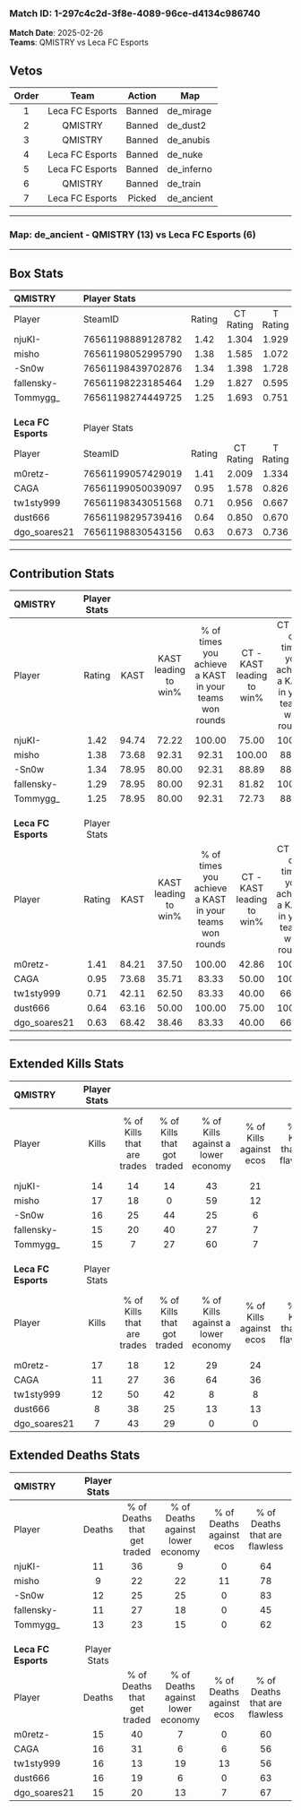 ### Match ID: 1-297c4c2d-3f8e-4089-96ce-d4134c986740  
**Match Date**: 2025-02-26  
**Teams**: QMISTRY vs Leca FC Esports  

## Vetos  

| Order | Team | Action | Map |
| :---: | :--: | :----: | --- |
| 1 | Leca FC Esports | Banned | de_mirage |
| 2 | QMISTRY | Banned | de_dust2 |
| 3 | QMISTRY | Banned | de_anubis |
| 4 | Leca FC Esports | Banned | de_nuke |
| 5 | Leca FC Esports | Banned | de_inferno |
| 6 | QMISTRY | Banned | de_train |
| 7 | Leca FC Esports | Picked | de_ancient |

---  

### **Map**: de_ancient - QMISTRY (13) vs Leca FC Esports (6)  
---  

## Box Stats  

| **QMISTRY**         | Player Stats      |        |           |          |       |       |       |         |        |      |     |
| :- | :- | :-: | :-: | :-: | :-: | :-: | :-: | :-: | :-: | :-: | :-: |
| Player              | SteamID           | Rating | CT Rating | T Rating | KAST  |  ADR  | Kills | Assists | Deaths | K/D  | HS% |
| njuKI-              | 76561198889128782 |  1.42  |   1.304   |  1.929   | 94.74 | 93.3  |  14   |    8    |   11   | 1.27 | 71  |
| misho               | 76561198052995790 |  1.38  |   1.585   |  1.072   | 73.68 | 74.1  |  17   |    4    |   9    | 1.89 | 47  |
| -Sn0w               | 76561198439702876 |  1.34  |   1.398   |  1.728   | 78.95 | 88.5  |  16   |    5    |   12   | 1.33 | 37  |
| fallensky-          | 76561198223185464 |  1.29  |   1.827   |  0.595   | 78.95 | 81.8  |  15   |    3    |   11   | 1.36 | 53  |
| Tommygg_            | 76561198274449725 |  1.25  |   1.693   |  0.751   | 78.95 | 78.6  |  15   |    9    |   13   | 1.15 | 20  |
|                     |                   |        |           |          |       |       |       |         |        |      |     |
|                     |                   |        |           |          |       |       |       |         |        |      |     |
|                     |                   |        |           |          |       |       |       |         |        |      |     |
| **Leca FC Esports** | Player Stats      |        |           |          |       |       |       |         |        |      |     |
| Player              | SteamID           | Rating | CT Rating | T Rating | KAST  |  ADR  | Kills | Assists | Deaths | K/D  | HS% |
| m0retz-             | 76561199057429019 |  1.41  |   2.009   |  1.334   | 84.21 | 103.5 |  17   |   10    |   15   | 1.13 | 70  |
| CAGA                | 76561199050039097 |  0.95  |   1.578   |  0.826   | 73.68 | 82.8  |  11   |    7    |   16   | 0.69 | 54  |
| tw1sty999           | 76561198343051568 |  0.71  |   0.956   |  0.667   | 42.11 | 71.3  |  12   |    3    |   16   | 0.75 | 58  |
| dust666             | 76561198295739416 |  0.64  |   0.850   |  0.670   | 63.16 | 53.4  |   8   |    6    |   16   | 0.50 | 37  |
| dgo_soares21        | 76561198830543156 |  0.63  |   0.673   |  0.736   | 68.42 | 47.7  |   7   |    3    |   15   | 0.47 |  0  |
---  

## Contribution Stats  

| **QMISTRY**         | Player Stats |       |                      |                                                        |                           |                                                             |                          |                                                            |
| :- | :-: | :-: | :-: | :-: | :-: | :-: | :-: | :-: |
| Player              |    Rating    | KAST  | KAST leading to win% | % of times you achieve a KAST in your teams won rounds | CT - KAST leading to win% | CT - % of times you achieve a KAST in your teams won rounds | T - KAST leading to win% | T - % of times you achieve a KAST in your teams won rounds |
| njuKI-              |     1.42     | 94.74 |        72.22         |                         100.00                         |           75.00           |                           100.00                            |          66.67           |                           100.00                           |
| misho               |     1.38     | 73.68 |        92.31         |                         92.31                          |          100.00           |                            88.89                            |          80.00           |                           100.00                           |
| -Sn0w               |     1.34     | 78.95 |        80.00         |                         92.31                          |           88.89           |                            88.89                            |          66.67           |                           100.00                           |
| fallensky-          |     1.29     | 78.95 |        80.00         |                         92.31                          |           81.82           |                           100.00                            |          75.00           |                           75.00                            |
| Tommygg_            |     1.25     | 78.95 |        80.00         |                         92.31                          |           72.73           |                            88.89                            |          100.00          |                           100.00                           |
|                     |              |       |                      |                                                        |                           |                                                             |                          |                                                            |
|                     |              |       |                      |                                                        |                           |                                                             |                          |                                                            |
|                     |              |       |                      |                                                        |                           |                                                             |                          |                                                            |
| **Leca FC Esports** | Player Stats |       |                      |                                                        |                           |                                                             |                          |                                                            |
| Player              |    Rating    | KAST  | KAST leading to win% | % of times you achieve a KAST in your teams won rounds | CT - KAST leading to win% | CT - % of times you achieve a KAST in your teams won rounds | T - KAST leading to win% | T - % of times you achieve a KAST in your teams won rounds |
| m0retz-             |     1.41     | 84.21 |        37.50         |                         100.00                         |           42.86           |                           100.00                            |          33.33           |                           100.00                           |
| CAGA                |     0.95     | 73.68 |        35.71         |                         83.33                          |           50.00           |                           100.00                            |          25.00           |                           66.67                            |
| tw1sty999           |     0.71     | 42.11 |        62.50         |                         83.33                          |           40.00           |                            66.67                            |          100.00          |                           100.00                           |
| dust666             |     0.64     | 63.16 |        50.00         |                         100.00                         |           75.00           |                           100.00                            |          37.50           |                           100.00                           |
| dgo_soares21        |     0.63     | 68.42 |        38.46         |                         83.33                          |           40.00           |                            66.67                            |          37.50           |                           100.00                           |
---  

## Extended Kills Stats  

| **QMISTRY**         | Player Stats |                            |                            |                                    |                         |                              |                                 |                                       |                    |           |
| :- | :-: | :-: | :-: | :-: | :-: | :-: | :-: | :-: | :-: | :-: |
| Player              |    Kills     | % of Kills that are trades | % of Kills that got traded | % of Kills against a lower economy | % of Kills against ecos | % of Kills that are flawless | % of Kills that are close duels | % of Kills that are assisted by flash | Pistol Round Kills | AWP Kills |
| njuKI-              |      14      |             14             |             14             |                 43                 |           21            |              57              |                7                |                   7                   |         1          |     0     |
| misho               |      17      |             18             |             0              |                 59                 |           12            |              71              |                6                |                  12                   |         0          |     0     |
| -Sn0w               |      16      |             25             |             44             |                 25                 |            6            |              81              |                6                |                   0                   |         1          |    10     |
| fallensky-          |      15      |             20             |             40             |                 27                 |            7            |              40              |               20                |                   0                   |         1          |     0     |
| Tommygg_            |      15      |             7              |             27             |                 60                 |            7            |              60              |               13                |                   7                   |         1          |     0     |
|                     |              |                            |                            |                                    |                         |                              |                                 |                                       |                    |           |
|                     |              |                            |                            |                                    |                         |                              |                                 |                                       |                    |           |
|                     |              |                            |                            |                                    |                         |                              |                                 |                                       |                    |           |
| **Leca FC Esports** | Player Stats |                            |                            |                                    |                         |                              |                                 |                                       |                    |           |
| Player              |    Kills     | % of Kills that are trades | % of Kills that got traded | % of Kills against a lower economy | % of Kills against ecos | % of Kills that are flawless | % of Kills that are close duels | % of Kills that are assisted by flash | Pistol Round Kills | AWP Kills |
| m0retz-             |      17      |             18             |             12             |                 29                 |           24            |              65              |                0                |                   6                   |         3          |     0     |
| CAGA                |      11      |             27             |             36             |                 64                 |           36            |              55              |                9                |                   0                   |         1          |     0     |
| tw1sty999           |      12      |             50             |             42             |                 8                  |            8            |              75              |                0                |                   0                   |         4          |     0     |
| dust666             |      8       |             38             |             25             |                 13                 |           13            |              88              |                0                |                   0                   |         2          |     0     |
| dgo_soares21        |      7       |             43             |             29             |                 0                  |            0            |              43              |                0                |                   0                   |         0          |     5     |
## Extended Deaths Stats  

| **QMISTRY**         | Player Stats |                             |                                   |                          |                               |                            |                           |               |
| :- | :-: | :-: | :-: | :-: | :-: | :-: | :-: | :-: |
| Player              |    Deaths    | % of Deaths that get traded | % of Deaths against lower economy | % of Deaths against ecos | % of Deaths that are flawless | % of Deaths that are close | % of Deaths while blinded | Deaths to AWP |
| njuKI-              |      11      |             36              |                 9                 |            0             |              64               |             9              |             0             |       1       |
| misho               |      9       |             22              |                22                 |            11            |              78               |             0              |             0             |       1       |
| -Sn0w               |      12      |             25              |                25                 |            0             |              83               |             0              |             8             |       1       |
| fallensky-          |      11      |             27              |                18                 |            0             |              45               |             0              |             0             |       1       |
| Tommygg_            |      13      |             23              |                15                 |            0             |              62               |             0              |             0             |       1       |
|                     |              |                             |                                   |                          |                               |                            |                           |               |
|                     |              |                             |                                   |                          |                               |                            |                           |               |
|                     |              |                             |                                   |                          |                               |                            |                           |               |
| **Leca FC Esports** | Player Stats |                             |                                   |                          |                               |                            |                           |               |
| Player              |    Deaths    | % of Deaths that get traded | % of Deaths against lower economy | % of Deaths against ecos | % of Deaths that are flawless | % of Deaths that are close | % of Deaths while blinded | Deaths to AWP |
| m0retz-             |      15      |             40              |                 7                 |            0             |              60               |             13             |             7             |       2       |
| CAGA                |      16      |             31              |                 6                 |            6             |              56               |             13             |            13             |       2       |
| tw1sty999           |      16      |             13              |                19                 |            13            |              56               |             13             |             0             |       0       |
| dust666             |      16      |             19              |                 6                 |            0             |              63               |             13             |             6             |       2       |
| dgo_soares21        |      15      |             20              |                13                 |            7             |              67               |             0              |             0             |       4       |

